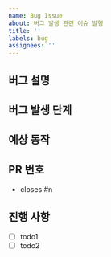 ```yaml
---
name: Bug Issue
about: 버그 발생 관련 이슈 발행
title: ''
labels: bug
assignees: ''
---
```


## 버그 설명 <!-- 발생한 버그에 대한 간단한 설명 작성 -->

## 버그 발생 단계 <!-- 필요할 경우 스크린샷 등 첨부 -->

## 예상 동작 <!-- 필요할 경우 스크린샷 등 첨부 -->

## PR 번호

- closes #n

## 진행 사항 <!-- 할 일 목록을 만들고 진행 사항 표시 -->

- [ ] todo1
- [ ] todo2
